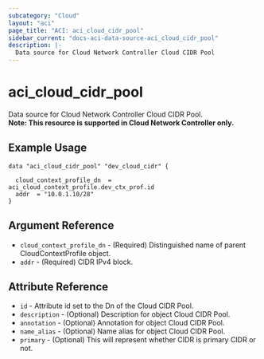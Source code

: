```yaml
---
subcategory: "Cloud"
layout: "aci"
page_title: "ACI: aci_cloud_cidr_pool"
sidebar_current: "docs-aci-data-source-aci_cloud_cidr_pool"
description: |-
  Data source for Cloud Network Controller Cloud CIDR Pool
---
```


# aci_cloud_cidr_pool #
Data source for Cloud Network Controller Cloud CIDR Pool.  
<b>Note: This resource is supported in Cloud Network Controller only.</b>
## Example Usage ##

```hcl
data "aci_cloud_cidr_pool" "dev_cloud_cidr" {

  cloud_context_profile_dn  = aci_cloud_context_profile.dev_ctx_prof.id
  addr  = "10.0.1.10/28"
}
```
## Argument Reference ##
* `cloud_context_profile_dn` - (Required) Distinguished name of parent CloudContextProfile object.
* `addr` - (Required) CIDR IPv4 block.



## Attribute Reference

* `id` - Attribute id set to the Dn of the Cloud CIDR Pool.
* `description` - (Optional) Description for object Cloud CIDR Pool.
* `annotation` - (Optional) Annotation for object Cloud CIDR Pool.
* `name_alias` - (Optional) Name alias for object Cloud CIDR Pool.
* `primary` - (Optional) This will represent whether CIDR is primary CIDR or not.
